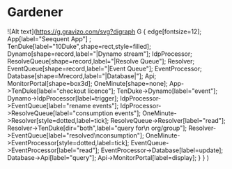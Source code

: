 # Gardener

![Alt text](https://g.gravizo.com/svg?digraph G {
    edge[fontsize=12];
    App[label="Seequent App"] ;
    TenDuke[label="10Duke",shape=rect,style=filled];
    Dynamo[shape=record,label="|Dynamo stream"];
    IdpProcessor;
    ResolveQueue[shape=record,label="|Resolve Queue"];
    Resolver;
    EventQueue[shape=record,label="|Event Queue"];
    EventProcessor;
    Database[shape=Mrecord,label="|Database|"];
    Api;
    MonitorPortal[shape=box3d];
    OneMinute[shape=none];
    App->TenDuke[label="checkout licence"];
    TenDuke->Dynamo[label="event"];
    Dynamo->IdpProcessor[label=trigger];
    IdpProcessor->EventQueue[label="rename events"];
    IdpProcessor->ResolveQueue[label="consumption events"];
    OneMinute->Resolver[style=dotted,label=tick];
    ResolveQueue->Resolver[label="read"];
    Resolver->TenDuke[dir="both",label="query for\n org/group"];
    Resolver->EventQueue[label="resolved\nconsumption"];
    OneMinute->EventProcessor[style=dotted,label=tick];
    EventQueue->EventProcessor[label="read"];
    EventProcessor->Database[label=update];
    Database->Api[label="query"];
    Api->MonitorPortal[label=display];
    }
  }
)
